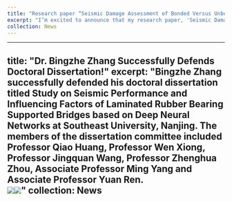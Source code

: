 ```yaml
---
title: "Research paper “Seismic Damage Assessment of Bonded Versus Unbonded Laminated Rubber Bearings: A Deep Learning Perspective” has been accepted!"
excerpt: "I’m excited to announce that my research paper, 'Seismic Damage Assessment of Bonded Versus Unbonded Laminated Rubber Bearings: A Deep Learning Perspective', has been accepted for publication in Engineering Structures. Feel free to read and share!<br/><img src='/images/news1.png'>"
collection: News
---
```


---
title: "Dr. Bingzhe Zhang Successfully Defends Doctoral Dissertation!"
excerpt: "Bingzhe Zhang successfully defended his doctoral dissertation titled Study on Seismic Performance and Influencing Factors of Laminated Rubber Bearing Supported Bridges based on Deep Neural Networks at Southeast University, Nanjing. The members of the dissertation committee included Professor Qiao Huang, Professor Wen Xiong, Professor Jingquan Wang, Professor Zhenghua Zhou, Associate Professor Ming Yang and Associate Professor Yuan Ren.<br/><img src='/images/defense1.png'><img src='/images/defense2.png'>"
collection: News
---
